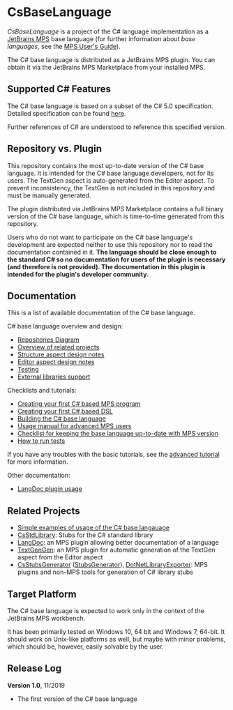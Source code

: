 # CsBaseLanguage

*CsBaseLanguage* is a project of the C# language implementation as a
[JetBrains MPS](https://www.jetbrains.com/mps/)
base language (for further information about *base languages*, see the
[MPS User's Guide](https://www.jetbrains.com/help/mps/mps-user-s-guide.html)).

The C# base language is distributed as a JetBrains MPS plugin. You can obtain it via
the JetBrains MPS Marketplace from your installed MPS.

## Supported C# Features

The C# base language is based on a subset of the C# 5.0 specification. Detailed specification
can be found [here](./doc/cs_specification.md).

Further references of C# are understood to reference this specified version.

## Repository vs. Plugin

This repository contains the most up-to-date version of the C# base language. It is intended for
the C# base language developers, not for its users. The TextGen aspect is auto-generated from the
Editor aspect. To prevent inconsistency, the TextGen is not included in this repository and must
be manually generated.

The plugin distributed via JetBrains MPS Marketplace contains a full binary version of the C#
base language, which is time-to-time generated from this repository.

Users who do not want to participate on the C# base language's development are
expected neither to use this repository nor to read the documentation contained in
it. **The language should be close enough to the standard C# so no documentation for
users of the plugin is necessary (and therefore is not provided). The documentation in
this plugin is intended for the plugin's developer community**.

## Documentation

This is a list of available documentation of the C# base language.

C# base language overview and design:
- [Repositories Diagram]
- [Overview of related projects](./doc/related_projects_overview.md)
- [Structure aspect design notes](./doc/structure_design.md)
- [Editor aspect design notes](./doc/editor_design.md)
- [Testing](./doc/testing.md)
- [External libraries support](./doc/library_stubs.md)

Checklists and tutorials:
- [Creating your first C# based MPS program](./doc/tutorial_program.pdf)
- [Creating your first C# based DSL](./doc/tutorial_dsl.pdf)
- [Building the C# base language](./doc/tutorial_build_csbaselanguage.pdf)
- [Usage manual for advanced MPS users](./doc/usage_advanced_users.md)
- [Checklist for keeping the base language up-to-date with MPS version](./doc/mps_upgrade.md)
- [How to run tests](./doc/testing.md)

If you have any troubles with the basic tutorials, see the
[advanced tutorial](./doc/usage_advanced_users.md) for more information.

Other documentation:
- [LangDoc plugin usage](./doc/langdoc_plugin.md)

## Related Projects

- [Simple examples of usage of the C# base langauage](https://github.com/Zeman-Dalibor/mpscs-examples)
- [CsStdLibrary](https://github.com/wirthma/CsStdLibrary): Stubs for the C# standard library
- [LangDoc](https://github.com/vaclav/LangDoc): an MPS plugin allowing better documentation of a
language
- [TextGenGen](https://github.com/Kripner/textGenGen): an MPS plugin for automatic generation of the
TextGen aspect from the Editor aspect
- [CsStubsGenerator](https://github.com/wirthma/CsStubsGenerator)
([StubsGenerator](https://github.com/wirthma/StubsGenerator)),
[DotNetLibraryExporter](https://github.com/Zeman-Dalibor/DotNetLibraryExporter):
MPS plugins and non-MPS tools for generation of C# library stubs

## Target Platform

The C# base language is expected to work only in the context of the JetBrains MPS workbench.

It has been primarily tested on Windows 10, 64 bit and Windows 7, 64-bit. It should work on Unix-like platforms
as well, but maybe with minor problems, which should be, however, easily solvable by the
user.

## Release Log

**Version 1.0**, 11/2019
- The first version of the C# base language






[Repositories Diagram]: https://www.draw.io/?lightbox=1&highlight=0000ff&edit=_blank&layers=1&nav=1&title=Repositories%20Diagram#R7VrbcqM4EP0aPzoFyFz8GNuZTKqS3al1aiaeNxlkrAxGXiE7eL9%2BWyAwNyc4IQmztSRVRi3RSN3ntLqBAZpu4muOt%2Bs75pFgYGhePECzgWHoxkiDHyk5pBJbt1KBz6mnBh0Fc%2FoPUUJ1nb%2BjHolKAwVjgaDbstBlYUhcUZJhztlTediKBeW7brFPaoK5i4O69Af1xFpJLU07dnwl1F%2BrW4%2Bzjg3OBitBtMYeeyqI0NUATTljIj3bxFMSSONldkmv%2B3KiN58YJ6Foc8HhmtwsDnfz2%2B%2F70H1cPP756MdDI9Wyx8FOLXhgWAHom3h0LyctDsoS1t87OdPJioViGCV%2BuoQBMAPw9eTYD2e%2B%2FN1sIzcakhhvtgE4UGmF6SWK0zHKMPk9DJgxOBYak6c1FWS%2Bxa7seQJsgWwtNgG0dDjF0Tb19orGxJPTokEwZQHjiSLkmcTxRiCPBGe%2FSKHHMZbIstRCFN7ActlkivZUJt4TLkhcECn7XhO2IYIfYIjqRabytQK7maH%2FqQCdDA%2FrAmpyIVZw9XPdR4%2FCiXLqGQ5GnTi45t1pNBfeKad2oP%2BWLjmWy%2B89bCK4GQ39ewa3mnWEo9GojCNkjC%2FMz0bSqIakWxz6M%2Bb2yh1dsNguW9%2FpgfHNmvFhMeKahPD%2FX7O%2FjvpnfwPVrexBoqCaIQuluTnbhZ40ZBIIGBdr5rMQB7csiQ7S5I9EiIMyGN4JVnYIial4KJwvpCpYfdqaxUpz0jioRuqbLDkxGryIibNym7xouQ5Zrp7zWsR23CXPGEZlcwJzn4iX9yFptGcxwEmABd2Xs6%2B3uPOvyXX09Wf84%2BGe3Xx%2FNOyb%2B9G8Ie0BHhGOBam5WfKswpqA%2BiGcu2AsApacSGhTSBkvVceGel6Q4IHAPoeXiSrpqi2joUjWYk4G5kwaHk0CvCTBBLu%2F%2FAQ%2BBfeskqOBZLJdGKfBgVA2Tk29IT98Ftk1fuY5tVpAKW1t4q12MRqViDtUelr7VKn%2BJs1UiMcZ%2FbPdsKKBrVYRYK%2BKiXyCr2e9VYOJzHt2yzydXfIsJ1H4AZf0KRq%2FR3Jiox4mJ3m8%2Bpj4fIzJi0JPc3wGS%2FND4SLZXBT7jpclrdNx%2FfVR2m4Zpa3PitLPzbpAv%2F%2FJ18PcSB9%2FCPe65IPTkg%2B60ytCODVClIrtlAwzJv4g4oUCunbVVbwFnxD%2B0RU3JDiG25icetbSMj%2BKV%2BPKkxun4cGN2cQq891YpTU4u%2BqF0LuUzzhlMhrgKKLuqe3KMs7YsKDxjXAK65DpbSI7v6Tokq5mW7q2ZGvBq01OzWRvzFutcto6MvNYnelIF64uKz66rWjS9YoqraYqtU1N1Ssy4caCKSNU98%2BJj4VXq8DTl3LsZPlVKdPOLcdy2r%2B5HBtCPWZlG1i3FVlWzSutul1F4%2FuVZHoTEs8Mi12GptFvGZr0cXm7M%2BxXxybYOy9shJChW7ph645dRhyyzAvNHgMSx8jUHAuh94pbzWY3a%2BjoVSKqt4SP0RI%2Bb8WFXs2DHK0VLDrzV43dyXvEOsU%2Fsa4rh%2FXadjCdyg2hm7TUMHv4rCV7g%2F8b1XuoXzTLPxL4JJY17Zm9fZvxhuDatszv12MvvV7mP9zdguALDervJ8peeiEaVotvU%2F41lnHJUQ9u6dEQFDsIduNKwYTM1sHOOj%2FWQfP47U1KrOMXTOjqXw%3D%3D

